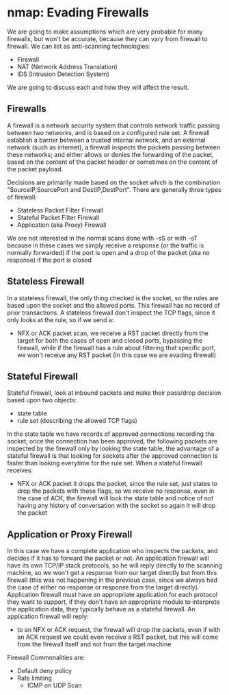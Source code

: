 # nmap: Evading Firewalls
We are going to make assumptions which are very probable for many
firewalls, but won't be accurate, because they can vary from
firewall to firewall. We can list as anti-scanning technologies:

- Firewall
- NAT (Network Address Translation)
- IDS (Intrusion Detection System)

We are going to discuss each and how they will affect the result.


## Firewalls

A firewall is a network security system that controls network
traffic passing between two networks, and is based on a
configured rule set. A firewall establish a barrier between a
trusted internal network, and an external network (such as
internet), a firewall inspects the packets passing between these
networks; and either allows or denies the forwarding of the
packet, based on the content of the packet header or sometimes on
the content of the packet payload.

Decisions are primarily made based on the socket which is the
combination "SourceIP,SourcePort and DestIP,DestPort". There are
generally three types of firewall:

- Stateless Packet Filter Firewall
- Stateful Packet Filter Firewall
- Application (aka Proxy) Firewall

We are not interested in the normal scans done with -sS or with
-sT because in these cases we simply receive a response (or the
traffic is normally forwarded) if the port is open and a drop of
the packet (aka no response) if the port is closed


## Stateless Firewall

In a stateless firewall, the only thing checked is the socket, so
the rules are based upon the socket and the allowed ports. This
firewall has no record of prior transactions. A stateless
firewall don't inspect the TCP flags, since it only looks at the
rule, so if we send a:

* NFX or ACK packet scan, we receive a RST packet directly from
  the target for both the cases of open and closed ports,
  bypassing the firewall, while if the firewall has a rule about
  filtering that specific port, we won't receive any RST packet
  (In this case we are evading firewall)


## Stateful Firewall

Stateful firewall, look at inbound packets and make their
pass/drop decision based upon two objects:

* state table
* rule set (describing the allowed TCP flags)

In the state table we have records of approved connections
recording the socket; once the connection has been approved, the
following packets are inspected by the firewall only by looking
the state table, the advantage of a stateful firewall is that
looking for sockets after the approved connection is faster than
looking everytime for the rule set. When a stateful firewall
receives:

* NFX or ACK packet it drops the packet, since the rule set, just
  states to drop the packets with these flags, so we receive no
  response, even in the case of ACK, the firewall will look the
  state table and notice of not having any history of
  conversation with the socket so again it will drop the packet


## Application or Proxy Firewall

In this case we have a complete application who inspects the
packets, and decides if it has to forward the packet or not. An
application firewall will have its own TCP/IP stack protocols, so
he will reply directly to the scanning machine, so we won't get a
response from our target directly but from this firewall (this
was not happening in the previous case, since we always had the
case of either no response or response from the target directly).
Application firewall must have an appropriate application for
each protocol they want to support, if they don't have an
appropriate module to interprete the application data, they
typically behave as a stateful firewall. An application firewall
will reply:

* to an NFX or ACK request, the firewall will drop the packets,
  even if with an ACK request we could even receive a RST packet,
  but this will come from the firewall itself and not from the
  target machine

Firewall Commonalities are:

* Default deny policy
* Rate limiting
  * ICMP on UDP Scan

